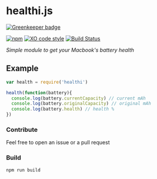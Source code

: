 # healthi.js

[![Greenkeeper badge](https://badges.greenkeeper.io/pablopunk/healthi-js.svg)](https://greenkeeper.io/)

[![npm](https://img.shields.io/npm/dt/healthi.svg)](https://www.npmjs.com/package/healthi)
[![XO code style](https://img.shields.io/badge/code_style-XO-5ed9c7.svg)](https://github.com/sindresorhus/xo)
[![Build Status](https://travis-ci.org/pablopunk/healthi-js.svg?branch=master)](https://travis-ci.org/pablopunk/healthi-js)


*Simple module to get your Macbook's battery health*

## Example

```javascript
var health = require('healthi')

health(function(battery){
  console.log(battery.currentCapacity) // current mAh
  console.log(battery.originalCapacity) // original mAh
  console.log(battery.health) // health %
})
```

### Contribute

Feel free to open an issue or a pull request

### Build

```shell
npm run build
```
